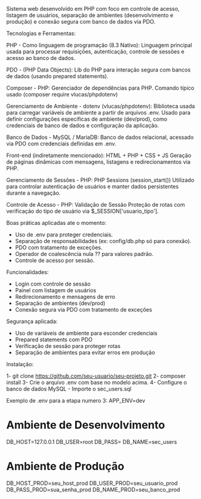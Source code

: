 Sistema web desenvolvido em PHP com foco em controle de acesso, listagem de usuários, 
separação de ambientes (desenvolvimento e produção) e conexão segura com banco de dados via PDO.

Tecnologias e Ferramentas:

  PHP - Como linguagem de programação (8.3 Nativo):
    Linguagem principal usada para processar requisições, autenticação, controle de sessões e acesso ao banco de dados.
    
  PDO - (PHP Data Objects):
    Lib do PHP para interação segura com bancos de dados (usando prepared statements).

  Composer - PHP:
    Gerenciador de dependências para PHP. Comando típico usado (composer require vlucas/phpdotenv)
    
  Gerenciamento de Ambiente - dotenv (vlucas/phpdotenv):
    Biblioteca usada para carregar variáveis de ambiente a partir de arquivos .env.
    Usado para definir configurações específicas de ambiente (dev/prod), como credenciais de banco de dados e configuração da aplicação.
    
  Banco de Dados - MySQL / MariaDB:
    Banco de dados relacional, acessado via PDO com credenciais definidas em .env.
    
  Front-end (indiretamente mencionado):
    HTML + PHP + CSS + JS
    Geração de páginas dinâmicas com mensagens, listagens e redirecionamentos via PHP.

   Gerenciamento de Sessões - PHP:
    PHP Sessions (session_start())
    Utilizado para controlar autenticação de usuários e manter dados persistentes durante a navegação.

  Controle de Acesso - PHP:
    Validação de Sessão
    Proteção de rotas com verificação do tipo de usuário via $_SESSION['usuario_tipo'].

Boas práticas aplicadas ate o momento:
  - Uso de .env para proteger credenciais.
  - Separação de responsabilidades (ex: config/db.php só para conexão).
  - PDO com tratamento de exceções.
  - Operador de coalescência nula ?? para valores padrão.
  - Controle de acesso por sessão.

Funcionalidades:
  - Login com controle de sessão
  - Painel com listagem de usuários
  - Redirecionamento e mensagens de erro
  - Separação de ambientes (dev/prod)
  - Conexão segura via PDO com tratamento de exceções

Segurança aplicada:
  - Uso de variáveis de ambiente para esconder credenciais
  - Prepared statements com PDO
  - Verificação de sessão para proteger rotas
  - Separação de ambientes para evitar erros em produção

Instalação:

  1- git clone https://github.com/seu-usuario/seu-projeto.git
  2- composer install
  3- Crie o arquivo .env com base no modelo acima.
  4- Configure o banco de dados MySQL - Importe o sec_users.sql

Exemplo de .env para a etapa numero 3:
  APP_ENV=dev
  
  # Ambiente de Desenvolvimento
  DB_HOST=127.0.0.1
  DB_USER=root
  DB_PASS=
  DB_NAME=sec_users
  
  # Ambiente de Produção
  DB_HOST_PROD=seu_host_prod
  DB_USER_PROD=seu_usuario_prod
  DB_PASS_PROD=sua_senha_prod
  DB_NAME_PROD=seu_banco_prod




